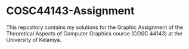 # COSC44143-Assignment
This repository contains my solutions for the Graphic Assignment of the Theoretical Aspects of Computer Graphics course (COSC 44143) at the University of Kelaniya.
